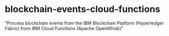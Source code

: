 # blockchain-events-cloud-functions
"Process blockchain events from the IBM Blockchain Platform (Hyperledger Fabric) from IBM Cloud Functions (Apache OpenWhisk)"
